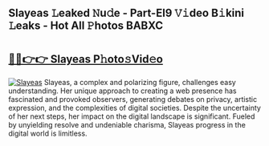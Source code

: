 ## Slayeas 𝙻eaked 𝙽u𝚍e - Part-El9 𝚅𝚒deo B𝚒kini 𝙻eaks - Hot All 𝙿hotos BABXC

# <h2><a href="http://ld2xucr.urlbe.top/?page=Slayeas">🔗🔗👉👉 Slayeas P𝚑oto𝚜Vid𝚎o</a></h2>

[![Slayeas](https://i.imgur.com/eBuTRDB.gif)](http://ld2xucr.urlbe.top/?page=Slayeas)
Slayeas, a complex and polarizing figure, challenges easy understanding. Her unique approach to creating a web presence has fascinated and provoked observers, generating debates on privacy, artistic expression, and the complexities of digital societies. Despite the uncertainty of her next steps, her impact on the digital landscape is significant. Fueled by unyielding resolve and undeniable charisma, Slayeas progress in the digital world is limitless.
